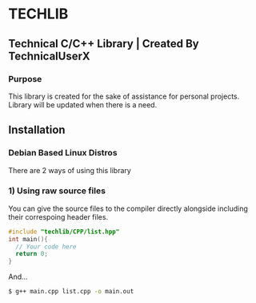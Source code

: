 # TECHLIB
## Technical C/C++ Library | Created By TechnicalUserX

### Purpose
This library is created for the sake of assistance for personal projects.
Library will be updated when there is a need.

## Installation
### Debian Based Linux Distros
There are 2 ways of using this library
### 1) Using raw source files
You can give the source files to the compiler directly alongside including their correspoing header files.
```cpp
#include "techlib/CPP/list.hpp"
int main(){
  // Your code here
  return 0;
}
```
And...
```bash
$ g++ main.cpp list.cpp -o main.out
```
